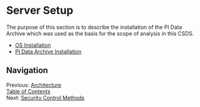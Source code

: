 # Server Setup

The purpose of this section is to describe the installation of the PI Data Archive which was used as the basis for the scope of analysis in this CSDS.  
- [OS Installation](Server%20Setup/OS%20Installation.md)
- [PI Data Archive Installation](Server%20Setup/PI%20Data%20Archive%20Installation.md)


## Navigation
Previous: [Architecture](Architecture.md)  
[Table of Contents](Table%20of%20Contents.md)  
Next: [Security Control Methods](Security%20Control%20Methods.md)